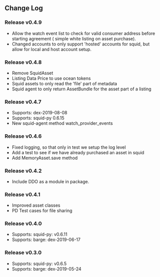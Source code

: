 ## Change Log

### Release v0.4.9

*  Allow the watch event list to check for valid consumer address before starting agreement ( simple white listing on asset purchase).
*  Changed accounts to only support 'hosted' accounts for squid, but allow for local and host account setup.

### Release v0.4.8

*  Remove SquidAsset
*  Listing Data Price to use ocean tokens
*  Squid assets to only read the 'file' part of metadata
*  Squid agent to only return AssetBundle for the asset part of a listing

### Release v0.4.7

*  Supports: dex-2019-08-08
*  Supports: squid-py 0.6.15
*  New squid-agent method watch_provider_events

 ### Release v0.4.6
*  Fixed logging, so that only in test we setup the log level
*  Add a test to see if we have already purchased an asset in squid
*  Add MemoryAsset.save method

### Release v0.4.2

*  Include DDO as a module in package.

### Release v0.4.1

*  Improved asset classes
*  PD Test cases for file sharing

### Release v0.4.0

*  Supports: squid-py: v0.6.11
*  Supports: barge: dex-2019-06-17

### Release v0.3.0

*  Supports: squid-py: v0.6.5
*  Supports: barge: dex-2019-05-24
